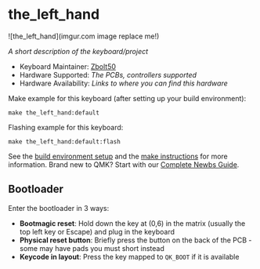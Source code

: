 # the_left_hand

![the_left_hand](imgur.com image replace me!)

*A short description of the keyboard/project*

* Keyboard Maintainer: [Zbolt50](https://github.com/Zbolt50)
* Hardware Supported: *The PCBs, controllers supported*
* Hardware Availability: *Links to where you can find this hardware*

Make example for this keyboard (after setting up your build environment):

    make the_left_hand:default

Flashing example for this keyboard:

    make the_left_hand:default:flash

See the [build environment setup](https://docs.qmk.fm/#/getting_started_build_tools) and the [make instructions](https://docs.qmk.fm/#/getting_started_make_guide) for more information. Brand new to QMK? Start with our [Complete Newbs Guide](https://docs.qmk.fm/#/newbs).

## Bootloader

Enter the bootloader in 3 ways:

* **Bootmagic reset**: Hold down the key at (0,6) in the matrix (usually the top left key or Escape) and plug in the keyboard
* **Physical reset button**: Briefly press the button on the back of the PCB - some may have pads you must short instead
* **Keycode in layout**: Press the key mapped to `QK_BOOT` if it is available
